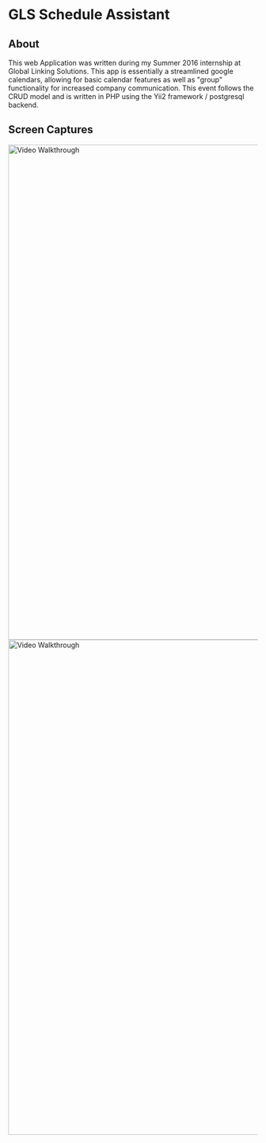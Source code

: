 # GLS Schedule Assistant

## About
This web Application was written during my Summer 2016 internship at Global Linking Solutions. This app is essentially a streamlined google calendars, allowing for basic calendar features as well as "group" functionality for increased company communication. This event follows the CRUD model and is written in PHP using the Yii2 framework / postgresql backend. 

## Screen Captures
<img src='http://i.imgur.com/AXbt2Gh.png' title='Video Walkthrough' width='400px' style='width: 4000px; height: 1000px;' a    lt='Video Walkthrough' />
<img src='http://i.imgur.com/p0VQLHy.png' title='Video Walkthrough' width='400px' style='width: 4000px; height: 1000px; float: right;' a    lt='Video Walkthrough' />




